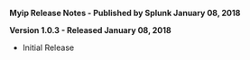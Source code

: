 **Myip Release Notes - Published by Splunk January 08, 2018**


**Version 1.0.3 - Released January 08, 2018**

* Initial Release
